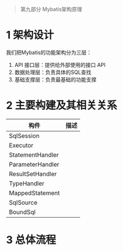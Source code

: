 > 第九部分 Mybatis架构原理

# 1 架构设计

我们把Mybatis的功能架构分为三层：

1. API 接口层：提供给外部使用的接口 API
2. 数据处理层：负责具体的SQL查找
3. 基础支撑层：负责最基础的功能支撑

# 2 主要构建及其相关关系

| 构件             | 描述 |
| ---------------- | ---- |
| SqlSession       |      |
| Executor         |      |
| StatementHandler |      |
| ParameterHandler |      |
| ResultSetHandler |      |
| TypeHandler      |      |
| MappedStatement  |      |
| SqlSource        |      |
| BoundSql         |      |



# 3 总体流程